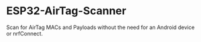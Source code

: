 # ESP32-AirTag-Scanner
Scan for AirTag MACs and Payloads without the need for an Android device or nrfConnect.

